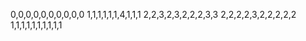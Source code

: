 0,0,0,0,0,0,0,0,0,0
1,1,1,1,1,1,4,1,1,1
2,2,3,2,3,2,2,2,3,3
2,2,2,2,3,2,2,2,2,2
1,1,1,1,1,1,1,1,1,1

